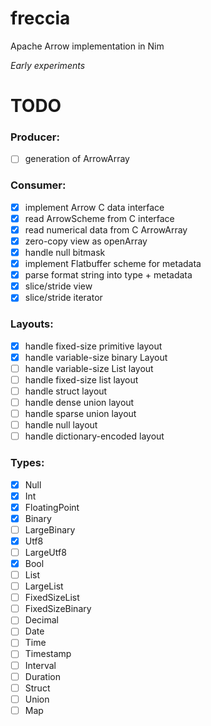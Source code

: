 # freccia
Apache Arrow implementation in Nim

*Early experiments*

# TODO

### Producer:
- [ ] generation of ArrowArray

### Consumer:
- [X] implement Arrow C data interface
- [X] read ArrowScheme from C interface
- [X] read numerical data from C ArrowArray
- [X] zero-copy view as openArray
- [X] handle null bitmask
- [X] implement Flatbuffer scheme for metadata
- [X] parse format string into type + metadata
- [X] slice/stride view
- [X] slice/stride iterator

### Layouts:
- [X] handle fixed-size primitive layout
- [X] handle variable-size binary Layout
- [ ] handle variable-size List layout
- [ ] handle fixed-size list layout
- [ ] handle struct layout
- [ ] handle dense union layout
- [ ] handle sparse union layout
- [ ] handle null layout
- [ ] handle dictionary-encoded layout

### Types:
- [X] Null
- [X] Int
- [X] FloatingPoint
- [X] Binary
- [ ] LargeBinary
- [X] Utf8
- [ ] LargeUtf8
- [X] Bool
- [ ] List
- [ ] LargeList
- [ ] FixedSizeList
- [ ] FixedSizeBinary
- [ ] Decimal
- [ ] Date
- [ ] Time
- [ ] Timestamp
- [ ] Interval
- [ ] Duration
- [ ] Struct
- [ ] Union
- [ ] Map